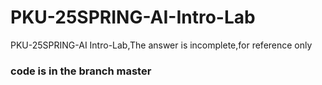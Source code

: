 # PKU-25SPRING-AI-Intro-Lab
PKU-25SPRING-AI Intro-Lab,The answer is incomplete,for reference only
### code is in the branch master
